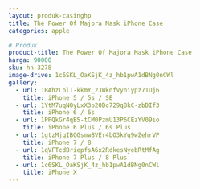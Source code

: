 ```yaml
---
layout: produk-casinghp
title: The Power Of Majora Mask iPhone Case
categories: apple

# Produk
product-title: The Power Of Majora Mask iPhone Case
harga: 90000
sku: hn-3278
image-drive: 1c6SKL_OaKSjK_4z_hb1pwA1dBNg0nCWl
gallery:
  - url: 1BAhzLolI-kkmY_2JWknfVyniypz71Uj6
    title: iPhone 5 / 5s / SE
  - url: 1YtM7uqNOyLxX3p20Dc729q8kC-zbDIf3
    title: iPhone 6 / 6s
  - url: 1PPQkGr4qB5-tCM0PzmU13P6CEzYV09io
    title: iPhone 6 Plus / 6s Plus
  - url: 1gtzMjqIBGGsmw8VEr4bO3kYq9wZehrVP
    title: iPhone 7 / 8
  - url: 1qVFTcdBriepfsA6x2RdkesNyebRtMfAg
    title: iPhone 7 Plus / 8 Plus
  - url: 1c6SKL_OaKSjK_4z_hb1pwA1dBNg0nCWl
    title: iPhone X
---
```

